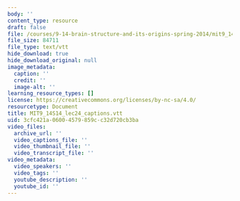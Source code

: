 ```yaml
---
body: ''
content_type: resource
draft: false
file: /courses/9-14-brain-structure-and-its-origins-spring-2014/mit9_14s14_lec24_captions.vtt
file_size: 84711
file_type: text/vtt
hide_download: true
hide_download_original: null
image_metadata:
  caption: ''
  credit: ''
  image-alt: ''
learning_resource_types: []
license: https://creativecommons.org/licenses/by-nc-sa/4.0/
resourcetype: Document
title: MIT9_14S14_lec24_captions.vtt
uid: 3cfc421a-0600-4579-859c-c32d720cb3ba
video_files:
  archive_url: ''
  video_captions_file: ''
  video_thumbnail_file: ''
  video_transcript_file: ''
video_metadata:
  video_speakers: ''
  video_tags: ''
  youtube_description: ''
  youtube_id: ''
---
```

